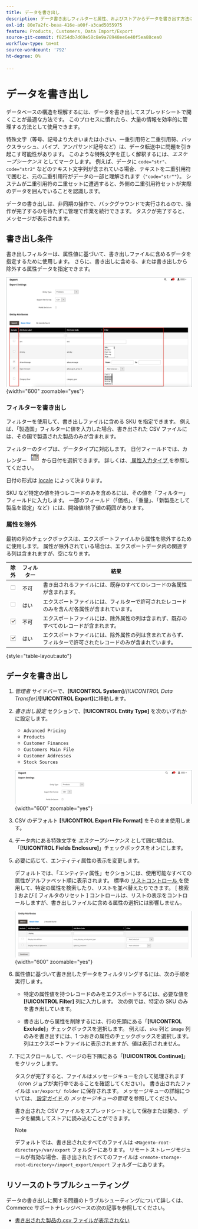 ```yaml
---
title: データを書き出し
description: データ書き出しフィルターと属性、およびストアからデータを書き出す方法について説明します。
exl-id: 80e7a2fc-beaa-416e-a00f-a3cad5055975
feature: Products, Customers, Data Import/Export
source-git-commit: f8254db7d69e58c8e9a78948ee6e40f5ea88cea0
workflow-type: tm+mt
source-wordcount: '792'
ht-degree: 0%

---
```


# データを書き出し

データベースの構造を理解するには、データを書き出してスプレッドシートで開くことが最適な方法です。 このプロセスに慣れたら、大量の情報を効率的に管理する方法として使用できます。

特殊文字（等号、記号より大きいまたは小さい、一重引用符と二重引用符、バックスラッシュ、パイプ、アンパサンド記号など）は、データ転送中に問題を引き起こす可能性があります。 このような特殊文字を正しく解釈するには、_エスケープシーケンス_ としてマークします。 例えば、データに `code="str"`、`code="str2"` などのテキスト文字列が含まれている場合、テキストを二重引用符で囲むと、元の二重引用符がデータの一部と理解されます（`"code="str""`）。 システムが二重引用符の二重セットに遭遇すると、外側の二重引用符セットが実際のデータを囲んでいることを認識します。

データの書き出しは、非同期の操作で、バックグラウンドで実行されるので、操作が完了するのを待たずに管理で作業を続行できます。 タスクが完了すると、メッセージが表示されます。

## 書き出し条件

書き出しフィルターは、属性値に基づいて、書き出しファイルに含めるデータを指定するために使用します。 さらに、書き出しに含める、または書き出しから除外する属性データを指定できます。

![ データの書き出し条件 ](./assets/data-export-entity-attributes-exclude.png){width="600" zoomable="yes"}

### フィルターを書き出し

フィルターを使用して、書き出しファイルに含める SKU を指定できます。 例えば、「製造国」フィルターに値を入力した場合、書き出された CSV ファイルには、その国で製造された製品のみが含まれます。

フィルターのタイプは、データタイプに対応します。 日付フィールドでは、カレンダー ![ カレンダーアイコン ](../assets/icon-calendar.png) から日付を選択できます。 詳しくは、[ 属性入力タイプ ](../catalog/attributes-input-types.md) を参照してください。

日付の形式は [locale](../getting-started/store-details.md#locale-options) によって決まります。

SKU など特定の値を持つレコードのみを含めるには、その値を「フィルター」フィールドに入力します。 一部のフィールド（「価格」、「重量」、「新製品として製品を設定」など）には、開始値/終了値の範囲があります。

### 属性を除外

最初の列のチェックボックスは、エクスポートファイルから属性を除外するために使用します。 属性が除外されている場合は、エクスポートデータ内の関連する列は含まれますが、空になります。

| 除外 | フィルター | 結果 |
|--- |--- |--- |
| ![ オフのチェックボックス ](../assets/checkbox-clear.png) | 不可 | 書き出されるファイルには、既存のすべてのレコードの各属性が含まれます。 |
| ![ オフのチェックボックス ](../assets/checkbox-clear.png) | はい | エクスポートファイルには、フィルターで許可されたレコードのみを含んだ各属性が含まれています。 |
| ![ 選択されたチェックボックス ](../assets/checkbox-selected.png) | 不可 | エクスポートファイルには、除外属性の列は含まれず、既存のすべてのレコードが含まれます。 |
| ![ 選択されたチェックボックス ](../assets/checkbox-selected.png) | はい | エクスポートファイルには、除外属性の列は含まれておらず、フィルターで許可されたレコードのみが含まれています。 |

{style="table-layout:auto"}

## データを書き出し

1. _管理者_ サイドバーで、**[!UICONTROL System]**/_[!UICONTROL Data Transfer]_/**[!UICONTROL Export]**&#x200B;に移動します。

1. _書き出し設定_ セクションで、**[!UICONTROL Entity Type]** を次のいずれかに設定します。

   - `Advanced Pricing`
   - `Products`
   - `Customer Finances`
   - `Customers Main File`
   - `Customer Addresses`
   - `Stock Sources`

   ![ データ書き出し設定 ](./assets/data-export-settings.png){width="600" zoomable="yes"}

1. CSV のデフォルト **[!UICONTROL Export File Format]** をそのまま使用します。

1. データ内にある特殊文字を _エスケープシーケンス_ として囲む場合は、「**[!UICONTROL Fields Enclosure]**」チェックボックスをオンにします。

1. 必要に応じて、エンティティ属性の表示を変更します。

   デフォルトでは、「エンティティ属性」セクションには、使用可能なすべての属性がアルファベット順に表示されます。 標準の [ リストコントロール ](../getting-started/admin-grid-controls.md) を使用して、特定の属性を検索したり、リストを並べ替えたりできます。 [ 検索 ] および [ フィルタのリセット ] コントロールは、リストの表示をコントロールしますが、書き出しファイルに含める属性の選択には影響しません。

   ![ フィルターされたエンティティ属性のデータ書き出し ](./assets/data-export-filter-entity-attributes.png){width="600" zoomable="yes"}

1. 属性値に基づいて書き出したデータをフィルタリングするには、次の手順を実行します。

   - 特定の属性値を持つレコードのみをエクスポートするには、必要な値を **[!UICONTROL Filter]** 列に入力します。 次の例では、特定の SKU のみを書き出しています。

   - 書き出しから属性を削除するには、行の先頭にある「**[!UICONTROL Exclude]**」チェックボックスを選択します。 例えば、`sku` 列と `image` 列のみを書き出すには、1 つおきの属性のチェックボックスを選択します。 列はエクスポートファイルに表示されますが、値は表示されません。

1. 下にスクロールして、ページの右下隅にある「**[!UICONTROL Continue]**」をクリックします。

   タスクが完了すると、ファイルはメッセージキューを介して処理されます（cron ジョブが実行中であることを確認してください）。 書き出されたファイルは `var/export/ folder` に保存されます。 メッセージキューの詳細については、[ 設定ガイド ](https://experienceleague.adobe.com/docs/commerce-operations/configuration-guide/message-queues/manage-message-queues.html) の _メッセージキューの管理_ を参照してください。

   書き出された CSV ファイルをスプレッドシートとして保存または開き、データを編集してストアに読み込むことができます。

   >[!NOTE]
   >
   >デフォルトでは、書き出されたすべてのファイルは `<Magento-root-directory>/var/export` フォルダーにあります。 リモートストレージモジュールが有効な場合、書き出されたすべてのファイルは `<remote-storage-root-directory>/import_export/export` フォルダーにあります。

## リソースのトラブルシューティング

データの書き出しに関する問題のトラブルシューティングについて詳しくは、Commerce サポートナレッジベースの次の記事を参照してください。

- [ 書き出された製品の.csv ファイルが表示されない ](https://experienceleague.adobe.com/docs/commerce-knowledge-base/kb/troubleshooting/miscellaneous/exported-products-.csv-file-does-not-appear.html)
